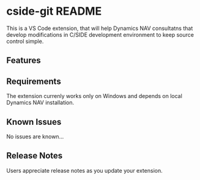 # cside-git README

This is a VS Code extension, that will help Dynamics NAV consultatns that develop modifications in C/SIDE development environment to keep source control simple. 

## Features

<!-- Describe specific features of your extension including screenshots of your extension in action. Image paths are relative to this README file.

For example if there is an image subfolder under your extension project workspace:

\!\[feature X\]\(images/feature-x.png\)

> Tip: Many popular extensions utilize animations. This is an excellent way to show off your extension! We recommend short, focused animations that are easy to follow. -->

## Requirements

The extension currenly works only on Windows and depends on local Dynamics NAV installation.

<!-- ## Extension Settings

Include if your extension adds any VS Code settings through the `contributes.configuration` extension point.

For example:

This extension contributes the following settings:

* `myExtension.enable`: enable/disable this extension
* `myExtension.thing`: set to `blah` to do something -->

## Known Issues

No issues are known...

## Release Notes

Users appreciate release notes as you update your extension.

<!-- ### 1.0.0

Initial release of ... -->

